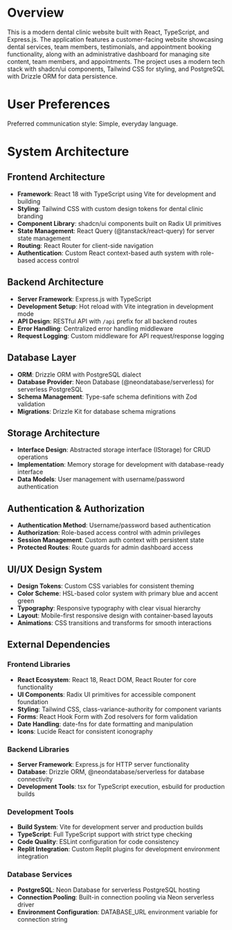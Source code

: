 # Overview

This is a modern dental clinic website built with React, TypeScript, and Express.js. The application features a customer-facing website showcasing dental services, team members, testimonials, and appointment booking functionality, along with an administrative dashboard for managing site content, team members, and appointments. The project uses a modern tech stack with shadcn/ui components, Tailwind CSS for styling, and PostgreSQL with Drizzle ORM for data persistence.

# User Preferences

Preferred communication style: Simple, everyday language.

# System Architecture

## Frontend Architecture
- **Framework**: React 18 with TypeScript using Vite for development and building
- **Styling**: Tailwind CSS with custom design tokens for dental clinic branding
- **Component Library**: shadcn/ui components built on Radix UI primitives
- **State Management**: React Query (@tanstack/react-query) for server state management
- **Routing**: React Router for client-side navigation
- **Authentication**: Custom React context-based auth system with role-based access control

## Backend Architecture
- **Server Framework**: Express.js with TypeScript
- **Development Setup**: Hot reload with Vite integration in development mode
- **API Design**: RESTful API with `/api` prefix for all backend routes
- **Error Handling**: Centralized error handling middleware
- **Request Logging**: Custom middleware for API request/response logging

## Database Layer
- **ORM**: Drizzle ORM with PostgreSQL dialect
- **Database Provider**: Neon Database (@neondatabase/serverless) for serverless PostgreSQL
- **Schema Management**: Type-safe schema definitions with Zod validation
- **Migrations**: Drizzle Kit for database schema migrations

## Storage Architecture
- **Interface Design**: Abstracted storage interface (IStorage) for CRUD operations
- **Implementation**: Memory storage for development with database-ready interface
- **Data Models**: User management with username/password authentication

## Authentication & Authorization
- **Authentication Method**: Username/password based authentication
- **Authorization**: Role-based access control with admin privileges
- **Session Management**: Custom auth context with persistent state
- **Protected Routes**: Route guards for admin dashboard access

## UI/UX Design System
- **Design Tokens**: Custom CSS variables for consistent theming
- **Color Scheme**: HSL-based color system with primary blue and accent green
- **Typography**: Responsive typography with clear visual hierarchy
- **Layout**: Mobile-first responsive design with container-based layouts
- **Animations**: CSS transitions and transforms for smooth interactions

## External Dependencies

### Frontend Libraries
- **React Ecosystem**: React 18, React DOM, React Router for core functionality
- **UI Components**: Radix UI primitives for accessible component foundation
- **Styling**: Tailwind CSS, class-variance-authority for component variants
- **Forms**: React Hook Form with Zod resolvers for form validation
- **Date Handling**: date-fns for date formatting and manipulation
- **Icons**: Lucide React for consistent iconography

### Backend Libraries
- **Server Framework**: Express.js for HTTP server functionality
- **Database**: Drizzle ORM, @neondatabase/serverless for database connectivity
- **Development Tools**: tsx for TypeScript execution, esbuild for production builds

### Development Tools
- **Build System**: Vite for development server and production builds
- **TypeScript**: Full TypeScript support with strict type checking
- **Code Quality**: ESLint configuration for code consistency
- **Replit Integration**: Custom Replit plugins for development environment integration

### Database Services
- **PostgreSQL**: Neon Database for serverless PostgreSQL hosting
- **Connection Pooling**: Built-in connection pooling via Neon serverless driver
- **Environment Configuration**: DATABASE_URL environment variable for connection string